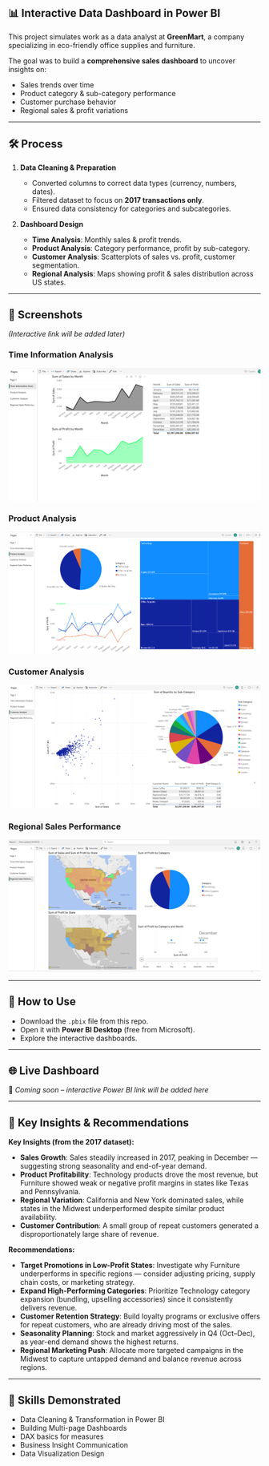 
## 📊 **Interactive Data Dashboard in Power BI**  
This project simulates work as a data analyst at **GreenMart**, a company specializing in eco-friendly office supplies and furniture.  

The goal was to build a **comprehensive sales dashboard** to uncover insights on:
- Sales trends over time
- Product category & sub-category performance
- Customer purchase behavior
- Regional sales & profit variations

---

## 🛠️ Process
1. **Data Cleaning & Preparation**
   - Converted columns to correct data types (currency, numbers, dates).
   - Filtered dataset to focus on **2017 transactions only**.
   - Ensured data consistency for categories and subcategories.

2. **Dashboard Design**
   - **Time Analysis**: Monthly sales & profit trends.
   - **Product Analysis**: Category performance, profit by sub-category.
   - **Customer Analysis**: Scatterplots of sales vs. profit, customer segmentation.
   - **Regional Analysis**: Maps showing profit & sales distribution across US states.

---

## 📸 Screenshots
*(Interactive link will be added later)*

### Time Information Analysis
![Time Analysis](Screenshots/dashboard_page2.png)


### Product Analysis
![Product Analysis](Screenshots/dashboard_page3.png)


### Customer Analysis
![Customer Analysis](Screenshots/dashboard_page4.png)


### Regional Sales Performance
![Regional Analysis](Screenshots/dashboard_page5.png)


---

## 🚀 How to Use
- Download the `.pbix` file from this repo.
- Open it with **Power BI Desktop** (free from Microsoft).
- Explore the interactive dashboards.

---

## 🌐 Live Dashboard
🔗 *Coming soon – interactive Power BI link will be added here*

---

## 🔎 Key Insights & Recommendations

**Key Insights (from the 2017 dataset):**
- **Sales Growth**: Sales steadily increased in 2017, peaking in December — suggesting strong seasonality and end-of-year demand.  
- **Product Profitability**: Technology products drove the most revenue, but Furniture showed weak or negative profit margins in states like Texas and Pennsylvania.  
- **Regional Variation**: California and New York dominated sales, while states in the Midwest underperformed despite similar product availability.  
- **Customer Contribution**: A small group of repeat customers generated a disproportionately large share of revenue.  

**Recommendations:**
- **Target Promotions in Low-Profit States**: Investigate why Furniture underperforms in specific regions — consider adjusting pricing, supply chain costs, or marketing strategy.  
- **Expand High-Performing Categories**: Prioritize Technology category expansion (bundling, upselling accessories) since it consistently delivers revenue.  
- **Customer Retention Strategy**: Build loyalty programs or exclusive offers for repeat customers, who are already driving most of the sales.  
- **Seasonality Planning**: Stock and market aggressively in Q4 (Oct–Dec), as year-end demand shows the highest returns.  
- **Regional Marketing Push**: Allocate more targeted campaigns in the Midwest to capture untapped demand and balance revenue across regions.  

---

## 🔑 Skills Demonstrated
- Data Cleaning & Transformation in Power BI
- Building Multi-page Dashboards
- DAX basics for measures
- Business Insight Communication
- Data Visualization Design


